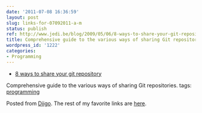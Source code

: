 ```yaml
---
date: '2011-07-08 16:36:59'
layout: post
slug: links-for-07092011-a-m
status: publish
ref: http://www.jedi.be/blog/2009/05/06/8-ways-to-share-your-git-repository/#apachehttp
title: Comprehensive guide to the various ways of sharing Git repositories.
wordpress_id: '1222'
categories:
- Programming
---
```



  * [8 ways to share your git repository](http://www.jedi.be/blog/2009/05/06/8-ways-to-share-your-git-repository/#apachehttp)


Comprehensive guide to the various ways of sharing Git repositories.
 tags:                      [programming](http://www.diigo.com/user/eobrain/programming)


Posted from [Diigo](http://www.diigo.com). The rest of my favorite links are [here](http://www.diigo.com/user/eobrain).
